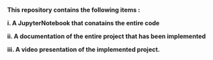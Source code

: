 **This repository contains the following items :**

  **i. A JupyterNotebook that conatains the entire code**
  
  **ii. A documentation of the entire project that has been implemented**
  
  **iii. A video presentation of the implemented project.**
